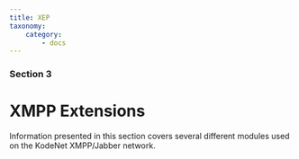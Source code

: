 ```yaml
---
title: XEP
taxonomy:
    category:
        - docs
---
```


### Section 3
# XMPP Extensions

Information presented in this section covers several different modules used on the KodeNet XMPP/Jabber network.
